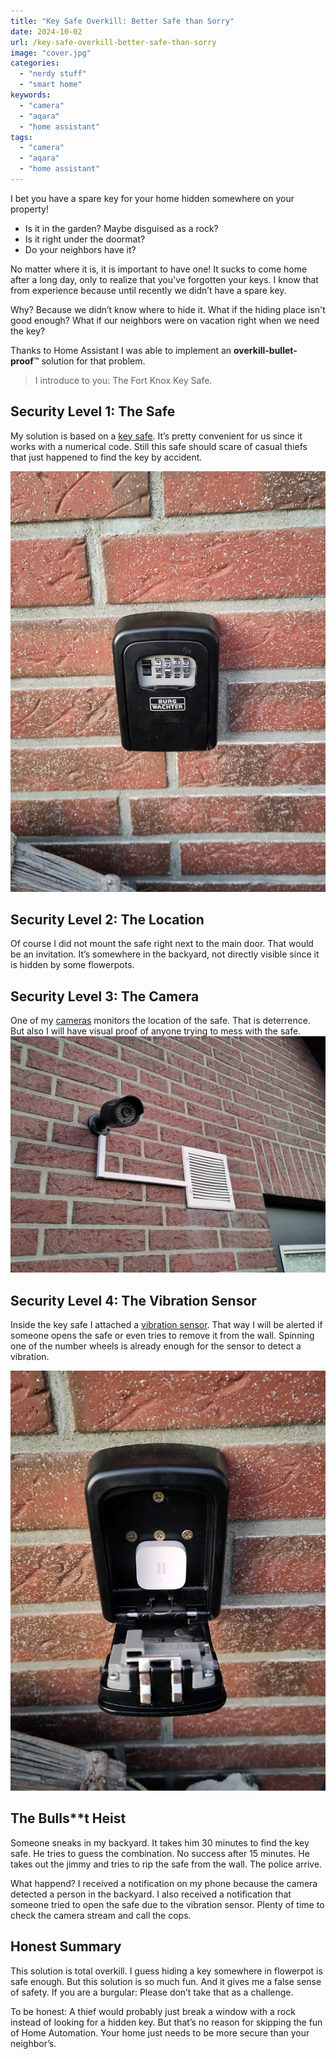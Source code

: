 ```yaml
---
title: "Key Safe Overkill: Better Safe than Sorry"
date: 2024-10-02
url: /key-safe-overkill-better-safe-than-sorry
image: "cover.jpg"
categories: 
  - "nerdy stuff"
  - "smart home"
keywords: 
  - "camera"
  - "aqara"
  - "home assistant"
tags: 
  - "camera"
  - "aqara"
  - "home assistant"
---
```

I bet you have a spare key for your home hidden somewhere on your property!

* Is it in the garden? Maybe disguised as a rock?
* Is it right under the doormat?
* Do your neighbors have it?

No matter where it is, it is important to have one! It sucks to come home after a long day, only to realize that you've forgotten your keys. I know that from experience because until recently we didn’t have a spare key.

Why? Because we didn’t know where to hide it. What if the hiding place isn't good enough? What if our neighbors were on vacation right when we need the key?

Thanks to Home Assistant I was able to implement an **overkill-bullet-proof**™ solution for that problem.

> I introduce to you: The Fort Knox Key Safe.

## Security Level 1: The Safe
My solution is based on a [key safe](https://amzn.to/4gR6NYG). It’s pretty convenient for us since it works with a numerical code. Still this safe should scare of casual thiefs that just happened to find the key by accident.

![The key safe](key-safe.jpg)

## Security Level 2: The Location
Of course I did not mount the safe right next to the main door. That would be an invitation. It’s somewhere in the backyard, not directly visible since it is hidden by some flowerpots.

## Security Level 3: The Camera
One of my [cameras](https://amzn.to/3Nb7FcS) monitors the location of the safe. That is deterrence. But also I will have visual proof of anyone trying to mess with the safe.
![The camera](camera.jpg)

## Security Level 4: The Vibration Sensor
Inside the key safe I attached a [vibration sensor](https://amzn.to/47MCDl3). That way I will be alerted if someone opens the safe or even tries to remove it from the wall. Spinning one of the number wheels is already enough for the sensor to detect a vibration.

![The vibration sensor](vibration-sensor.jpg)

## The Bulls**t Heist
Someone sneaks in my backyard. It takes him 30 minutes to find the key safe. He tries to guess the combination. No success after 15 minutes. He takes out the jimmy and tries to rip the safe from the wall. The police arrive.

What happend? I received a notification on my phone because the camera detected a person in the backyard. I also received a notification that someone tried to open the safe due to the vibration sensor. Plenty of time to check the camera stream and call the cops.

## Honest Summary
This solution is total overkill. I guess hiding a key somewhere in flowerpot is safe enough. But this solution is so much fun. And it gives me a false sense of safety. If you are a burgular: Please don’t take that as a challenge. 

To be honest: A thief would probably just break a window with a rock instead of looking for a hidden key. But that’s no reason for skipping the fun of Home Automation. Your home just needs to be more secure than your neighbor’s.